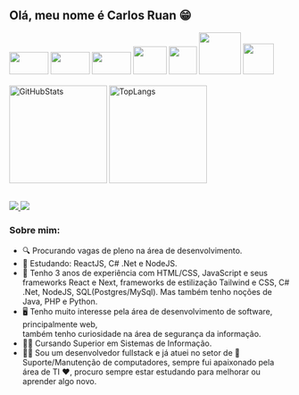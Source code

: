 ## Olá, meu nome é Carlos Ruan :grin:  
<div>
  <img height="40px" width="70px" src="https://cdn.jsdelivr.net/gh/devicons/devicon/icons/react/react-original.svg"/>
  <img height="40px" width="70px" src="https://cdn.jsdelivr.net/gh/devicons/devicon/icons/nextjs/nextjs-original.svg"/>
  <img height="40px" width="70px" src="https://cdn.jsdelivr.net/gh/devicons/devicon/icons/javascript/javascript-original.svg"/>
  <img height="50px" width="60px" src="https://cdn.jsdelivr.net/gh/devicons/devicon/icons/csharp/csharp-original.svg" />
  <img width="50px" src="https://cdn.jsdelivr.net/gh/devicons/devicon/icons/python/python-original.svg" />
  <img width="75px" src="https://cdn.jsdelivr.net/gh/devicons/devicon/icons/nodejs/nodejs-plain-wordmark.svg"/>
  <img width="55px" src="https://cdn.jsdelivr.net/gh/devicons/devicon@latest/icons/postgresql/postgresql-original.svg" />
</div>
<br/>
<div>
    <img height="175px" src="https://github-readme-stats.vercel.app/api?username=CarlosRuanOliveira&show_icons=true&theme=tokyonight&include_all_commits=true&count_private=true" alt="GitHubStats"/>
    <img height="175px" src="https://github-readme-stats.vercel.app/api/top-langs/?username=CarlosRuanOliveira&layout=compact&langs_count=10&hide=Hack&theme=tokyonight" alt="TopLangs"/>
</div>  

## 

<div>
  <a href="https://www.linkedin.com/in/carlos-ruan-dev/" target="_blank">
    <img src="https://img.shields.io/badge/LinkedIn-0077B5?style=for-the-badge&logo=linkedin&logoColor=white" target="_blank"/>
  </a>
  <a href = "mailto:carlosruan.ti@gmail.com">
    <img src="https://img.shields.io/badge/Gmail-D14836?style=for-the-badge&logo=gmail&logoColor=white" target="_blank"/>
  </a>
 </div>
 
### Sobre mim:
  - 🔍 Procurando vagas de pleno na área de desenvolvimento.  
  - :book: Estudando: ReactJS, C# .Net e NodeJS.  
  - :brain: Tenho 3 anos de experiência com HTML/CSS, JavaScript e seus frameworks React e Next, frameworks de estilização Tailwind e CSS, C# .Net, NodeJS, SQL(Postgres/MySql). Mas também tenho noções de Java, PHP e Python.
  - :desktop_computer: Tenho muito interesse pela área de desenvolvimento de software, principalmente web,  
  também tenho curiosidade na área de segurança da informação.  
  - :man_student: Cursando Superior em Sistemas de Informação.  
  - :man_technologist: Sou um desenvolvedor fullstack e já atuei no setor de :wrench:Suporte/Manutenção de computadores, sempre fui apaixonado pela área de TI :heart:, procuro sempre estar estudando para melhorar ou aprender algo novo.  
